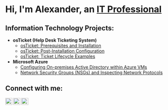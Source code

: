 <h1>Hi, I'm Alexander, an <a href="https://www.linkedin.com/in/agentalexm">IT Professional</a></h1>

<h2>Information Technology Projects:</h2>

- <b>osTicket (Help Desk Ticketing System)</b>
  - [osTicket: Prerequisites and Installation](https://github.com/alexandermondero/osticket-prereqs)
  - [osTicket: Post-Installation Configuration](https://github.com/alexandermondero/post-install-config)
  - [osTicket: Ticket Lifecycle Examples](https://github.com/alexandermondero/ticket-lifecycle)
- <b>Microsoft Azure</b>
  - [Configuring On-premises Active Directory within Azure VMs](https://github.com/alexandermondero/configure-ad)
  - [Network Security Groups (NSGs) and Inspecting Network Protocols](https://github.com/alexandermondero/azure-network-protocols)

<h2>Connect with me:</h2>

[<img align="left" alt="Josh | Twitter" width="22px" src="https://cdn.jsdelivr.net/npm/simple-icons@v3/icons/twitter.svg" />][twitter]
[<img align="left" alt="Josh | LinkedIn" width="22px" src="https://cdn.jsdelivr.net/npm/simple-icons@v3/icons/linkedin.svg" />][linkedin]
[<img align="left" alt="Josh | Instagram" width="22px" src="https://cdn.jsdelivr.net/npm/simple-icons@v3/icons/instagram.svg" />][instagram]

[twitter]: https://twitter.com/Josh
[instagram]: https://www.instagram.com/Josh
[linkedin]: https://linkedin.com/in/Josh
